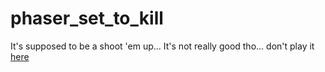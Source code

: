 # phaser_set_to_kill
It's supposed to be a shoot 'em up... It's not really good tho... don't play it [here](https://dirktoewe.github.io/phaser_set_to_kill/)

